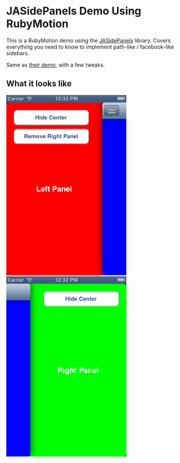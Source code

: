 # JASidePanels Demo Using RubyMotion

This is a RubyMotion demo using the [JASidePanels](https://github.com/gotosleep/JASidePanels) library. Covers everything you need to know to implement path-like / facebook-like sidebars.

Same as [their demo](https://github.com/gotosleep/JASidePanels/tree/master/JASidePanels/Demo), with a few tweaks.


## What it looks like

![Left Panel](screens/left.png)
![Right Panel](screens/right.png)
